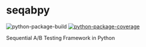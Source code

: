 # seqabpy
![python-package-build](https://github.com/NPodlozhniy/seqabpy/actions/workflows/python-package.yml/badge.svg)
[![python-package-coverage](https://img.shields.io/endpoint?url=https://raw.githubusercontent.com/NPodlozhniy/seqabpy/python-coverage-comment-action-data/endpoint.json)](https://htmlpreview.github.io/?https://github.com/NPodlozhniy/seqabpy/blob/python-coverage-comment-action-data/htmlcov/index.html)


Sequential A/B Testing Framework in Python

